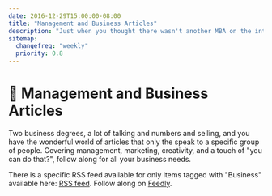 ```yaml
---
date: 2016-12-29T15:00:00-08:00
title: "Management and Business Articles"
description: "Just when you thought there wasn't another MBA on the internet writing about stuff, enter an old MBA, one Justin Ribeiro."
sitemap:
  changefreq: "weekly"
  priority: 0.8
---
```


# 📰 Management and Business Articles

Two business degrees, a lot of talking and numbers and selling, and you have the wonderful world of articles that only the speak to a specific group of people. Covering management, marketing, creativity, and a touch of "you can do that?", follow along for all your business needs.

There is a specific RSS feed available for only items tagged with "Business" available here: <a href="/data/tags/business/index.xml" target="_blank">RSS feed</a>. Follow along on <a href='https://feedly.com/i/subscription/feed%2Fhttps%3A%2F%2Fjustinribeiro.com%2Fdata%tags%2Fbusiness%2Findex.xml' target='blank'>Feedly</a>.
